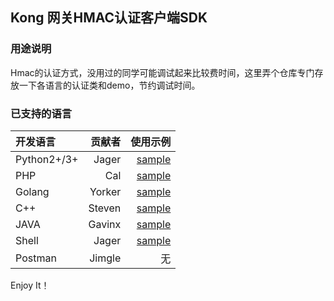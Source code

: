 ## Kong 网关HMAC认证客户端SDK
### 用途说明
Hmac的认证方式，没用过的同学可能调试起来比较费时间，这里弄个仓库专门存放一下各语言的认证类和demo，节约调试时间。

### 已支持的语言
|开发语言|贡献者|使用示例| 
| :------------ | ------------: | ------------: |
| Python2+/3+ | Jager | [sample](python/sample.py) |
| PHP  | Cal | [sample](php/sample.php) |
| Golang | Yorker | [sample](golang/sample.go) |
| C++  | Steven | [sample](c++/src/sample.cpp) |
| JAVA  | Gavinx | [sample](java/Hmac-demo/src/main/java/com/sdk/hmac/Sample.java) |
| Shell  | Jager | [sample](shell/example.sh) |
| Postman  | Jimgle | 无 |

Enjoy It！

